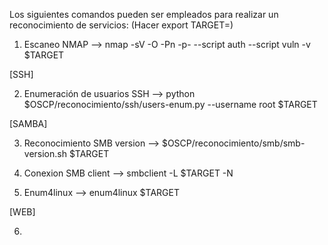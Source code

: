 Los siguientes comandos pueden ser empleados para realizar un reconocimiento de servicios: (Hacer export TARGET=<IP-maquina-objetivo>)

1) Escaneo NMAP                        -->  nmap -sV -O -Pn -p- --script auth --script vuln -v $TARGET

[SSH]

2) Enumeración de usuarios SSH         -->  python $OSCP/reconocimiento/ssh/users-enum.py  --username root $TARGET

[SAMBA]

3) Reconocimiento SMB version          -->  $OSCP/reconocimiento/smb/smb-version.sh $TARGET

4) Conexion SMB client                 -->  smbclient -L $TARGET -N

5) Enum4linux                          -->  enum4linux $TARGET 

[WEB]

6) 